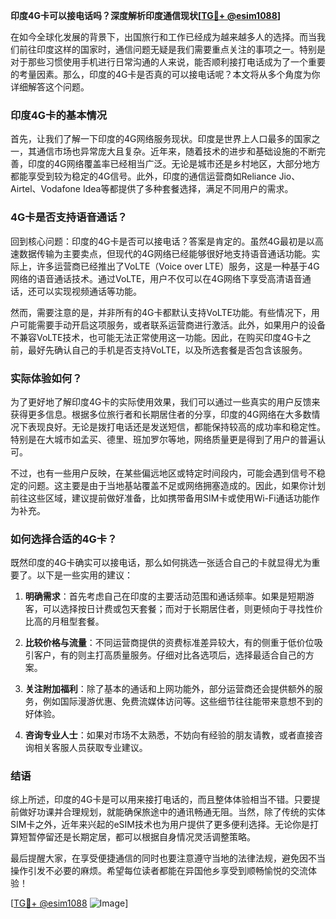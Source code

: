**印度4G卡可以接电话吗？深度解析印度通信现状[[TG💪+ @esim1088](https://t.me/s/esim1088)]**

在如今全球化发展的背景下，出国旅行和工作已经成为越来越多人的选择。而当我们前往印度这样的国家时，通信问题无疑是我们需要重点关注的事项之一。特别是对于那些习惯使用手机进行日常沟通的人来说，能否顺利接打电话成为了一个重要的考量因素。那么，印度的4G卡是否真的可以接电话呢？本文将从多个角度为你详细解答这个问题。

### 印度4G卡的基本情况

首先，让我们了解一下印度的4G网络服务现状。印度是世界上人口最多的国家之一，其通信市场也异常庞大且复杂。近年来，随着技术的进步和基础设施的不断完善，印度的4G网络覆盖率已经相当广泛。无论是城市还是乡村地区，大部分地方都能享受到较为稳定的4G信号。此外，印度的通信运营商如Reliance Jio、Airtel、Vodafone Idea等都提供了多种套餐选择，满足不同用户的需求。

### 4G卡是否支持语音通话？

回到核心问题：印度的4G卡是否可以接电话？答案是肯定的。虽然4G最初是以高速数据传输为主要卖点，但现代的4G网络已经能够很好地支持语音通话功能。实际上，许多运营商已经推出了VoLTE（Voice over LTE）服务，这是一种基于4G网络的语音通话技术。通过VoLTE，用户不仅可以在4G网络下享受高清语音通话，还可以实现视频通话等功能。

然而，需要注意的是，并非所有的4G卡都默认支持VoLTE功能。有些情况下，用户可能需要手动开启这项服务，或者联系运营商进行激活。此外，如果用户的设备不兼容VoLTE技术，也可能无法正常使用这一功能。因此，在购买印度4G卡之前，最好先确认自己的手机是否支持VoLTE，以及所选套餐是否包含该服务。

### 实际体验如何？

为了更好地了解印度4G卡的实际使用效果，我们可以通过一些真实的用户反馈来获得更多信息。根据多位旅行者和长期居住者的分享，印度的4G网络在大多数情况下表现良好。无论是拨打电话还是发送短信，都能保持较高的成功率和稳定性。特别是在大城市如孟买、德里、班加罗尔等地，网络质量更是得到了用户的普遍认可。

不过，也有一些用户反映，在某些偏远地区或特定时间段内，可能会遇到信号不稳定的问题。这主要是由于当地基站覆盖不足或网络拥塞造成的。因此，如果你计划前往这些区域，建议提前做好准备，比如携带备用SIM卡或使用Wi-Fi通话功能作为补充。

### 如何选择合适的4G卡？

既然印度的4G卡确实可以接电话，那么如何挑选一张适合自己的卡就显得尤为重要了。以下是一些实用的建议：

1. **明确需求**：首先考虑自己在印度的主要活动范围和通话频率。如果是短期游客，可以选择按日计费或包天套餐；而对于长期居住者，则更倾向于寻找性价比高的月租型套餐。
   
2. **比较价格与流量**：不同运营商提供的资费标准差异较大，有的侧重于低价位吸引客户，有的则主打高质量服务。仔细对比各选项后，选择最适合自己的方案。

3. **关注附加福利**：除了基本的通话和上网功能外，部分运营商还会提供额外的服务，例如国际漫游优惠、免费流媒体访问等。这些细节往往能带来意想不到的好体验。

4. **咨询专业人士**：如果对市场不太熟悉，不妨向有经验的朋友请教，或者直接咨询相关客服人员获取专业建议。

### 结语

综上所述，印度的4G卡是可以用来接打电话的，而且整体体验相当不错。只要提前做好功课并合理规划，就能确保旅途中的通讯畅通无阻。当然，除了传统的实体SIM卡之外，近年来兴起的eSIM技术也为用户提供了更多便利选择。无论你是打算短暂停留还是长期定居，都可以根据自身情况灵活调整策略。

最后提醒大家，在享受便捷通信的同时也要注意遵守当地的法律法规，避免因不当操作引发不必要的麻烦。希望每位读者都能在异国他乡享受到顺畅愉悦的交流体验！

[[TG💪+ @esim1088](https://t.me/s/esim1088) ![Image](https://i.postimg.cc/4NQfJmqS/Snipaste-2025-05-13-00-14-12.png)]